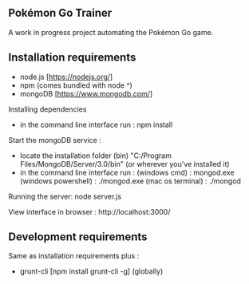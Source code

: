 ## Pokémon Go Trainer
A work in progress project automating the Pokémon Go game.

## Installation requirements
- node.js [https://nodejs.org/]
- npm (comes bundled with node ^)
- mongoDB  [https://www.mongodb.com/]

Installing dependencies
- in the command line interface run :
    npm install

Start the mongoDB service :
- locate the installation folder (bin)
    "C:/Program Files/MongoDB/Server/3.0/bin" (or wherever you've installed it)
- in the command line interface run :
(windows cmd)         :   mongod.exe
(windows powershell)  :   ./mongod.exe
(mac os terminal)     :   ./mongod

Running the server:
  node server.js

View interface in browser :
  http://localhost:3000/

## Development requirements
Same as installation requirements plus :
- grunt-cli [npm install grunt-cli -g] (globally)
